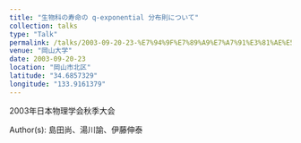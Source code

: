 ```yaml
---
title: "生物科の寿命の q-exponential 分布則について"
collection: talks
type: "Talk"
permalink: /talks/2003-09-20-23-%E7%94%9F%E7%89%A9%E7%A7%91%E3%81%AE%E5%AF%BF%E5%91%BD%E3%81%AE%20q-exponentia
venue: "岡山大学"
date: 2003-09-20-23
location: "岡山市北区"
latitude: "34.6857329"
longitude: "133.9161379"
---
```


2003年日本物理学会秋季大会

Author(s): 島田尚、湯川諭、伊藤伸泰
